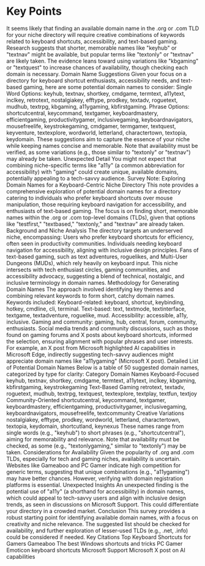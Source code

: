 # Key Points
It seems likely that finding an available domain name in the .org or .com TLD for your niche directory will require creative combinations of keywords related to keyboard shortcuts, accessibility, and text-based gaming.
Research suggests that shorter, memorable names like "keyhub" or "textnav" might be available, but popular terms like "textonly" or "textnav" are likely taken.
The evidence leans toward using variations like "kbgaming" or "textquest" to increase chances of availability, though checking each domain is necessary.
Domain Name Suggestions
Given your focus on a directory for keyboard shortcut enthusiasts, accessibility needs, and text-based gaming, here are some potential domain names to consider:
Single Word Options: keyhub, textnav, shortkey, cmdgame, termtext, a11ytext, inclkey, retrotext, nostalgiakey, efftype, prodkey, textadv, roguetext, mudhub, textrpg, kbgaming, a11ygaming, kbfirstgaming.
Phrase Options: shortcutcentral, keycommand, textgamer, keyboardmastery, efficientgaming, productivitygamer, inclusivegaming, keyboardnavigators, mousefreelife, keystrokegaming, cmdgamer, termgamer, textquest, keyventure, textexplore, wordworld, letterland, charactertown, textopia, keydomain.
These suggestions aim to capture the essence of your niche while keeping names concise and memorable. Note that availability must be verified, as some variations (e.g., those similar to "textonly" or "textnav") may already be taken.
Unexpected Detail
You might not expect that combining niche-specific terms like "a11y" (a common abbreviation for accessibility) with "gaming" could create unique, available domains, potentially appealing to a tech-savvy audience.
Survey Note: Exploring Domain Names for a Keyboard-Centric Niche Directory
This note provides a comprehensive exploration of potential domain names for a directory catering to individuals who prefer keyboard shortcuts over mouse manipulation, those requiring keyboard navigation for accessibility, and enthusiasts of text-based gaming. The focus is on finding short, memorable names within the .org or .com top-level domains (TLDs), given that options like "testfirst," "textbased," "textonly," and "textnav" are already taken.
Background and Niche Analysis
The directory targets an underserved niche, encompassing:
Users who prefer keyboard shortcuts for efficiency, often seen in productivity communities.
Individuals needing keyboard navigation for accessibility, aligning with inclusive design principles.
Fans of text-based gaming, such as text adventures, roguelikes, and Multi-User Dungeons (MUDs), which rely heavily on keyboard input.
This niche intersects with tech enthusiast circles, gaming communities, and accessibility advocacy, suggesting a blend of technical, nostalgic, and inclusive terminology in domain names.
Methodology for Generating Domain Names
The approach involved identifying key themes and combining relevant keywords to form short, catchy domain names. Keywords included:
Keyboard-related: keyboard, shortcut, keybinding, hotkey, cmdline, cli, terminal.
Text-based: text, textmode, textinterface, textgame, textadventure, roguelike, mud.
Accessibility: accessible, a11y, inclusive.
Gaming and community: gaming, hub, central, forum, community, enthusiasts.
Social media trends and community discussions, such as those found on gaming forums and X posts about keyboard shortcuts, informed the selection, ensuring alignment with popular phrases and user interests. For example, an X post from Microsoft highlighted AI capabilities in Microsoft Edge, indirectly suggesting tech-savvy audiences might appreciate domain names like "a11ygaming" (Microsoft X post).
Detailed List of Potential Domain Names
Below is a table of 50 suggested domain names, categorized by type for clarity:
Category
Domain Names
Keyboard-Focused
keyhub, textnav, shortkey, cmdgame, termtext, a11ytext, inclkey, kbgaming, kbfirstgaming, keystrokegaming
Text-Based Gaming
retrotext, textadv, roguetext, mudhub, textrpg, textquest, textexplore, textplay, textfun, textjoy
Community-Oriented
shortcutcentral, keycommand, textgamer, keyboardmastery, efficientgaming, productivitygamer, inclusivegaming, keyboardnavigators, mousefreelife, textcommunity
Creative Variations
nostalgiakey, efftype, prodkey, wordworld, letterland, charactertown, textopia, keydomain, shortcutland, keynexus
These names range from single words (e.g., "keyhub") to short phrases (e.g., "shortcutcentral"), aiming for memorability and relevance. Note that availability must be checked, as some (e.g., "textonlygaming," similar to "textonly") may be taken.
Considerations for Availability
Given the popularity of .org and .com TLDs, especially for tech and gaming niches, availability is uncertain. Websites like Gameaboo and PC Gamer indicate high competition for generic terms, suggesting that unique combinations (e.g., "a11ygaming") may have better chances. However, verifying with domain registration platforms is essential.
Unexpected Insights
An unexpected finding is the potential use of "a11y" (a shorthand for accessibility) in domain names, which could appeal to tech-savvy users and align with inclusive design trends, as seen in discussions on Microsoft Support. This could differentiate your directory in a crowded market.
Conclusion
This survey provides a robust starting point for identifying available domain names, with a focus on creativity and niche relevance. The suggested list should be checked for availability, and further exploration of lesser-used TLDs (e.g., .net, .info) could be considered if needed.
Key Citations
Top Keyboard Shortcuts for Gamers Gameaboo
The best Windows shortcuts and tricks PC Gamer
Emoticon keyboard shortcuts Microsoft Support
Microsoft X post on AI capabilities